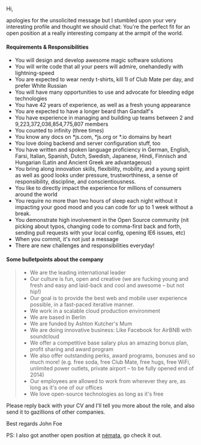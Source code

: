 Hi,

apologies for the unsolicited message but I stumbled upon your very interesting profile and thought we should chat:
You're the perfect fit for an open position at a really interesting company at the armpit of the world.

#### Requirements & Responsibilities
 * You will design and develop awesome magic software solutions
 * You will write code that all your peers will admire, onehandedly with lightning-speed 
 * You are expected to wear nerdy t-shirts, kill 1l of Club Mate per day, and prefer White Russian
 * You will have many opportunities to use and advocate for bleeding edge technologies
 * You have 42 years of experience, as well as a fresh young appearance
 * You are expected to have a longer beard than Gandalf's
 * You have experience in managing and building up teams between 2 and 9,223,372,036,854,775,807 members
 * You counted to infinity (three times)
 * You know any docs on *js.com, *js.org or *.io domains by heart
 * You love doing backend and server configuration stuff, too
 * You have written and spoken language proficiency in German, English, Farsi, Italian, Spanish, Dutch, Swedish, Japanese, Hindi, Finnisch and Hungarian (Latin and Ancient Greek are advantageous)
 * You bring along innovation skills, flexibility, mobility, and a young spirit as well as good looks under pressure, trustworthiness, a sense of responsibility, discipline, and conscientiousness.
 * You like to directly impact the experience for millions of consumers around the world
 * You require no more than two hours of sleep each night without it impacting your good mood and you can code for up to 1 week without a break.
 * You demonstrate high involvement in the Open Source community (nit picking about typos, changing code to comma-first back and forth, sending pull requests with your local config, opening IE6 issues, etc)
 * When you commit, it's not just a message
 * There are new challenges and responsibilities everyday!


#### Some bulletpoints about the company
> + We are the leading international leader
> + Our culture is fun, open and creative (we are fucking young and fresh and easy and laid-back and cool and awesome – but not hip!)
> + Our goal is to provide the best web and mobile user experience possible, in a fast-paced iterative manner. 
> + We work in a scalable cloud production environment
> + We are based in Berlin
> + We are funded by Ashton Kutcher's Mum
> + We are doing innovative business: Like Facebook for AirBNB with soundcloud
> + We offer a competitive base salary plus an amazing bonus plan, profit sharing and award program 
> + We also offer outstanding perks, award programs, bonuses and so much more! (e.g. free soda, free Club Mate, free hugs, free WiFi, unlimited power outlets, private airport – to be fully opened end of 2014)
> + Our employees are allowed to work from wherever they are, as long as it's one of our offices
> + We love open-source technologies as long as it's free

Please reply back with your CV and I'll tell you more about the role, and also send it to gazillions of other companies.

Best regards
John Foe

PS: I also got another open position at [némata](https://github.com/nemata/fork-your-job), go check it out.